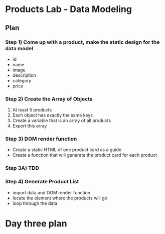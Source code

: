 # Products Lab - Data Modeling

## Plan

### Step 1) Come up with a product, make the static design for the data model
* id
* name
* image
* description
* category
* price

### Step 2) Create the Array of Objects
1. At least 5 products
2. Each object has exactly the same keys
3. Create a variable that is an array of all products
4. Export this array

### Step 3) DOM render function
* Create a static HTML of one product card as a guide
* Create a function that will generate the product card for each product

### Step 3A) TDD

### Step 4) Generate Product List
* import data and DOM render function
* locate the element where the products will go
* loop through the data

# Day three plan